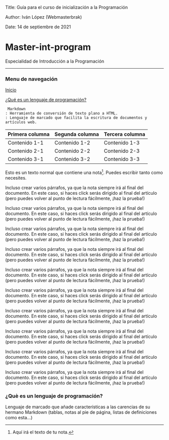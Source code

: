 Title: Guía para el curso de inicialización a la Programación

Author: Iván López (Webmasterbrak)

Date: 14 de septiembre de 2021
# Master-int-program
Especialidad de Introducción a la Programación

---
### Menu de navegación

[Inicio](#Master-int-program)

[¿Qué es un lenguaje de programación?](#¿Què-es-un-lenguaje-de-programación?)
~~~~
 Markdown
: Herramienta de conversión de texto plano a HTML.
: Lenguaje de marcado que facilita la escritura de documentos y artículos web.
~~~~
 | Primera columna | Segunda columna | Tercera columna |
 | -- | -- | -- |
 | Contenido 1-1 | Contenido 1-2 | Contenido 1-3 |
 | Contenido 2-1 | Contenido 2-2 | Contenido 2-3 |
 | Contenido 3-1 | Contenido 3-2 | Contenido 3-3 |

 Esto es un texto normal que contiene una nota[^nombreDeTuNota]. Puedes escribir tanto como necesites.

Incluso crear varios párrafos, ya que la nota siempre irá al final del documento. En este caso, si haces click serás dirigido al final del artículo (pero puedes volver al punto de lectura fácilmente, ¡haz la prueba!)

Incluso crear varios párrafos, ya que la nota siempre irá al final del documento. En este caso, si haces click serás dirigido al final del artículo (pero puedes volver al punto de lectura fácilmente, ¡haz la prueba!)

Incluso crear varios párrafos, ya que la nota siempre irá al final del documento. En este caso, si haces click serás dirigido al final del artículo (pero puedes volver al punto de lectura fácilmente, ¡haz la prueba!)

Incluso crear varios párrafos, ya que la nota siempre irá al final del documento. En este caso, si haces click serás dirigido al final del artículo (pero puedes volver al punto de lectura fácilmente, ¡haz la prueba!)

Incluso crear varios párrafos, ya que la nota siempre irá al final del documento. En este caso, si haces click serás dirigido al final del artículo (pero puedes volver al punto de lectura fácilmente, ¡haz la prueba!)

Incluso crear varios párrafos, ya que la nota siempre irá al final del documento. En este caso, si haces click serás dirigido al final del artículo (pero puedes volver al punto de lectura fácilmente, ¡haz la prueba!)

Incluso crear varios párrafos, ya que la nota siempre irá al final del documento. En este caso, si haces click serás dirigido al final del artículo (pero puedes volver al punto de lectura fácilmente, ¡haz la prueba!)

Incluso crear varios párrafos, ya que la nota siempre irá al final del documento. En este caso, si haces click serás dirigido al final del artículo (pero puedes volver al punto de lectura fácilmente, ¡haz la prueba!)

Incluso crear varios párrafos, ya que la nota siempre irá al final del documento. En este caso, si haces click serás dirigido al final del artículo (pero puedes volver al punto de lectura fácilmente, ¡haz la prueba!)

Incluso crear varios párrafos, ya que la nota siempre irá al final del documento. En este caso, si haces click serás dirigido al final del artículo (pero puedes volver al punto de lectura fácilmente, ¡haz la prueba!)

[^nombreDeTuNota]: Aquí irá el texto de tu nota.

### ¿Què es un lenguaje de programación?
 Lenguaje de marcado que añade características a las carencias de su hermano Markdown (tablas, notas al pie de página, listas de definiciones como esta…)
